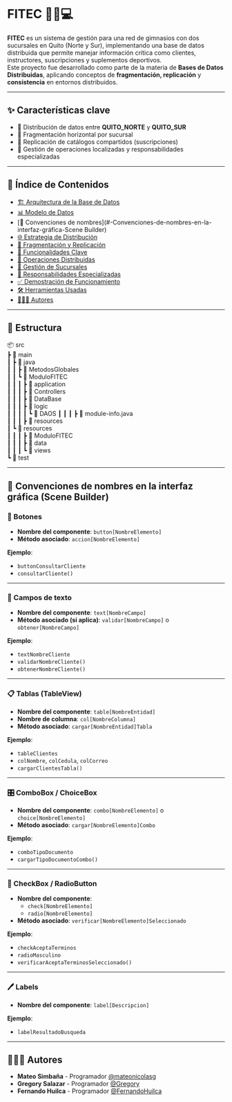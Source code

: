 # FITEC 🏋️‍♂️💻

**FITEC** es un sistema de gestión para una red de gimnasios con dos sucursales en Quito (Norte y Sur), implementando una base de datos distribuida que permite manejar información crítica como clientes, instructores, suscripciones y suplementos deportivos.  
Este proyecto fue desarrollado como parte de la materia de **Bases de Datos Distribuidas**, aplicando conceptos de **fragmentación, replicación** y **consistencia** en entornos distribuidos.

---

## ✨ Características clave

- 📍 Distribución de datos entre **QUITO_NORTE** y **QUITO_SUR**
- 🧩 Fragmentación horizontal por sucursal
- 🔁 Replicación de catálogos compartidos (suscripciones)
- 🧠 Gestión de operaciones localizadas y responsabilidades especializadas

---

## 📌 Índice de Contenidos

- [🏗 Arquitectura de la Base de Datos](#-arquitectura-de-la-base-de-datos)
- [📊 Modelo de Datos](#1-modelo-de-datos)
- [🧩 Convenciones de nombres](#-Convenciones-de-nombres-en-la-interfaz-gráfica-Scene Builder)
- [🌐 Estrategia de Distribución](#2-estrategia-de-distribución)
- [🧬 Fragmentación y Replicación](#3-fragmentación-y-replicación)
- [🎯 Funcionalidades Clave](#-funcionalidades-clave)
- [🔄 Operaciones Distribuidas](#operaciones-distribuidas)
- [🏢 Gestión de Sucursales](#gestión-de-sucursales)
- [🧾 Responsabilidades Especializadas](#responsabilidades-especializadas)
- [✅ Demostración de Funcionamiento](#-demostración-de-funcionamiento)
- [🛠 Herramientas Usadas](#-herramientas-usadas)
- [🧑🏻‍💻 Autores](#-autores)

---
## 📝 Estructura

📦 src  
┣ 📂 main  
┃ ┣ 📂 java  
┃ ┃ ┣ 📂 MetodosGlobales  
┃ ┃ ┗ 📂 ModuloFITEC  
┃ ┃ ┃ ┣ 📂 application  
┃ ┃ ┃ ┣ 📂 Controllers  
┃ ┃ ┃ ┣ 📂 DataBase  
┃ ┃ ┃ ┣ 📂 logic  
┃ ┃ ┃ ┃ ┗ 📂 DAOS
┃ ┃ ┃ ┣ 📜 module-info.java  
┃ ┃ ┃ ┣ 📂 resources  
┃ ┗ 📂 resources  
┃ ┃ ┃ ┣ 📂 ModuloFITEC  
┃ ┃ ┃ ┣ 📂 data  
┃ ┃ ┃ ┗ 📂 views  
┗ 📂 test 

---

## 🧩 Convenciones de nombres en la interfaz gráfica (Scene Builder)

### 🔘 Botones
- **Nombre del componente**: `button[NombreElemento]`
- **Método asociado**: `accion[NombreElemento]`

**Ejemplo**:
- `buttonConsultarCliente`
- `consultarCliente()`

---

### 📄 Campos de texto
- **Nombre del componente**: `text[NombreCampo]`
- **Método asociado (si aplica)**: `validar[NombreCampo]` o `obtener[NombreCampo]`

**Ejemplo**:
- `textNombreCliente`
- `validarNombreCliente()`  
- `obtenerNombreCliente()`

---

### 📋 Tablas (TableView)
- **Nombre del componente**: `table[NombreEntidad]`
- **Nombre de columna**: `col[NombreColumna]`
- **Método asociado**: `cargar[NombreEntidad]Tabla`

**Ejemplo**:
- `tableClientes`
- `colNombre`, `colCedula`, `colCorreo`
- `cargarClientesTabla()`

---

### 🎛️ ComboBox / ChoiceBox
- **Nombre del componente**: `combo[NombreElemento]` o `choice[NombreElemento]`
- **Método asociado**: `cargar[NombreElemento]Combo`

**Ejemplo**:
- `comboTipoDocumento`
- `cargarTipoDocumentoCombo()`

---

### 🧪 CheckBox / RadioButton
- **Nombre del componente**: 
  - `check[NombreElemento]`
  - `radio[NombreElemento]`
- **Método asociado**: `verificar[NombreElemento]Seleccionado`

**Ejemplo**:
- `checkAceptaTerminos`
- `radioMasculino`
- `verificarAceptaTerminosSeleccionado()`

---

### 🖊️ Labels
- **Nombre del componente**: `label[Descripcion]`

**Ejemplo**:
- `labelResultadoBusqueda`

---

## 🧑🏻‍💻 Autores

- **Mateo Simbaña** - Programador [@mateonicolasg](https://github.com/mateonicolasg)
- **Gregory Salazar** - Programador [@Gregory](https://github.com/GregorySD1707)
- **Fernando Huilca** - Programador [@FernandoHuilca](https://github.com/FernandoHuilca)
  
